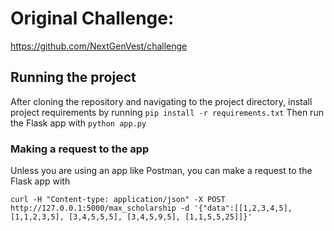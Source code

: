 # Original Challenge:
https://github.com/NextGenVest/challenge


## Running the project
After cloning the repository and navigating to the project directory, install project requirements by running
`pip install -r requirements.txt`
Then run the Flask app with 
`python app.py`

### Making a request to the app
Unless you are using an app like Postman, you can make a request to the Flask app with
```
curl -H "Content-type: application/json" -X POST http://127.0.0.1:5000/max_scholarship -d '{"data":[[1,2,3,4,5], [1,1,2,3,5], [3,4,5,5,5], [3,4,5,9,5], [1,1,5,5,25]]}'
```

